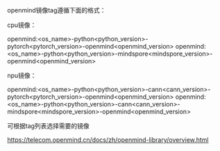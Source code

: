 openmind镜像tag遵循下面的格式：

cpu镜像：

openmind:<os_name>-python<python_version>-pytorch<pytorch_version>-openmind<openmind_version>
openmind:<os_name>-python<python_version>-mindspore<mindspore_version>-openmind<openmind_version>

npu镜像：

openmind:<os_name>-python<python_version>-cann<cann_version>-pytorch<pytorch_version>-openmind<openmind_version>
openmind:<os_name>-python<python_version>-cann<cann_version>-mindspore<mindspore_version>-openmind<openmind_version>

可根据tag列表选择需要的镜像

https://telecom.openmind.cn/docs/zh/openmind-library/overview.html